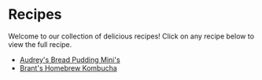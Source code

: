 # Recipes

Welcome to our collection of delicious recipes! Click on any recipe below to view the full recipe.

- [Audrey's Bread Pudding Mini's](./bread-pudding.md)
- [Brant's Homebrew Kombucha](./brant_kombucha.md)





















<script src="https://utteranc.es/client.js"
        repo="[ENTER REPO HERE]"
        issue-term="pathname"
        theme="github-light"
        crossorigin="anonymous"
        async>
</script>
